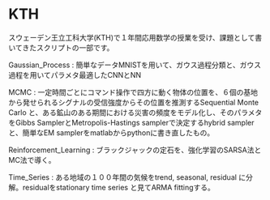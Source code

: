 # KTH

スウェーデン王立工科大学(KTH)で１年間応用数学の授業を受け、課題として書いてきたスクリプトの一部です。


Gaussian_Process : 簡単なデータMNISTを用いて、ガウス過程分類と、ガウス過程を用いてパラメタ最適したCNNとNN

MCMC : 一定時間ごとにコマンド操作で四方に動く物体の位置を、６個の基地から発せられるシグナルの受信強度からその位置を推測するSequential Monte Carlo と、ある鉱山のある期間における災害の頻度をモデル化し、そのパラメタをGibbs SamplerとMetropolis-Hastings samplerで決定するhybrid samplerと、簡単なEM samplerをmatlabからpythonに書き直したもの。

Reinforcement_Learning : ブラックジャックの定石を、強化学習のSARSA法とMC法で導く。

Time_Series : ある地域の１００年間の気候をtrend, seasonal, residual に分解。residualをstationary time series と見てARMA fittingする。

